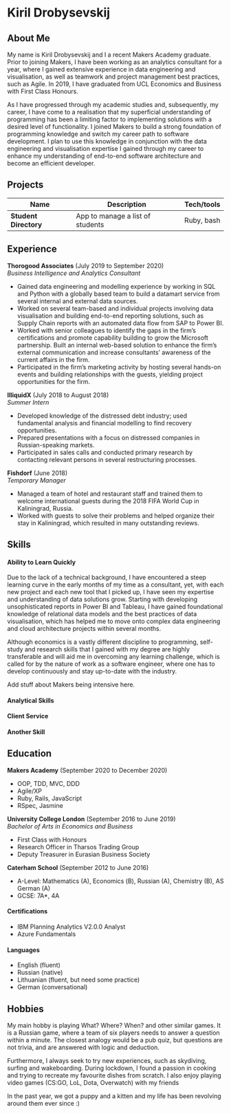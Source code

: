 # Kiril Drobysevskij

## About Me

My name is Kiril Drobysevskij and I a recent Makers Academy graduate. Prior to joining Makers, I have been working as an analytics consultant for a year, where I gained extensive experience in data engineering and visualisation, as well as teamwork and project management best practices, such as Agile. In 2019, I have graduated from UCL Economics and Business with First Class Honours.

As I have progressed through my academic studies and, subsequently, my career, I have come to a
realisation that my superficial understanding of programming has been a limiting factor to
implementing solutions with a desired level of functionality. I joined Makers to build a strong foundation of programming knowledge and switch my career path to software development. I plan to use this knowledge in conjunction with the data engineering and visualisation expertise I gained through my career to enhance my understanding of end-to-end software architecture and become an efficient developer.

## Projects

| Name                         | Description                      | Tech/tools        |
| ---------------------------- | ---------------------------------| ----------------- |
| **Student Directory**        | App to manage a list of students | Ruby, bash        |


## Experience

**Thorogood Associates** (July 2019 to September 2020)  
_Business Intelligence and Analytics Consultant_

* Gained data engineering and modelling experience by working in SQL and Python with a globally based
team to build a datamart service from several internal and external data sources.
* Worked on several team-based and individual projects involving data visualisation and building end-to-end
reporting solutions, such as Supply Chain reports with an automated data flow from SAP to Power BI.
* Worked with senior colleagues to identify the gaps in the firm’s certifications and promote capability
building to grow the Microsoft partnership. Built an internal web-based solution to enhance the firm’s
external communication and increase consultants’ awareness of the current affairs in the firm.
* Participated in the firm’s marketing activity by hosting several hands-on events and building relationships
with the guests, yielding project opportunities for the firm.


**IlliquidX** (July 2018 to August 2018)  
_Summer Intern_

* Developed knowledge of the distressed debt industry; used fundamental analysis and financial
modelling to find recovery opportunities.
* Prepared presentations with a focus on distressed companies in Russian-speaking markets.
* Participated in sales calls and conducted primary research by contacting relevant persons in several
restructuring processes.

**Fishdorf** (June 2018)  
_Temporary Manager_

* Managed a team of hotel and restaurant staff and trained them to welcome international guests during the 2018
FIFA World Cup in Kaliningrad, Russia.
* Worked with guests to solve their problems and helped organize their stay in Kaliningrad, which resulted in
many outstanding reviews.

## Skills

#### Ability to Learn Quickly

Due to the lack of a technical background, I have encountered a steep learning curve in the early
months of my time as a consultant, yet, with each new project and each new tool that I picked up, I
have seen my expertise and understanding of data solutions grow. Starting with developing
unsophisticated reports in Power BI and Tableau, I have gained foundational knowledge of relational
data models and the best practices of data visualisation, which has helped me to move onto complex
data engineering and cloud architecture projects within several months.

Although economics is a vastly different discipline to programming, self-study and research skills that I gained with my degree are highly transferable and will aid
me in overcoming any learning challenge, which is called for by the nature of work as a software engineer, where one has to develop continuously and stay up-to-date with the industry.

Add stuff about Makers being intensive here.

#### Analytical Skills

#### Client Service

#### Another Skill

## Education

**Makers Academy** (September 2020 to December 2020)  
- OOP, TDD, MVC, DDD
- Agile/XP
- Ruby, Rails, JavaScript
- RSpec, Jasmine

**University College London** (September 2016 to June 2019)  
_Bachelor of Arts in Economics and Business_
- First Class with Honours
- Research Officer in Tharsos Trading Group
- Deputy Treasurer in Eurasian Business Society

**Caterham School** (September 2012 to June 2016)
- A-Level: Mathematics (A), Economics (Β), Russian (A), Chemistry (B), AS German (A)
- GCSE: 7A*, 4A

#### Certifications

- IBM Planning Analytics V2.0.0 Analyst
- Azure Fundamentals

#### Languages
- English (fluent)
- Russian (native)
- Lithuanian (fluent, but need some practice)
- German (conversational)

## Hobbies

My main hobby is playing What? Where? When? and other similar games. It is a Russian game, where a team of six players needs to answer a question within a minute. The closest analogy would be a pub quiz, but questions are not trivia, and are answered with logic and deduction.

Furthermore, I always seek to try new experiences, such as skydiving, surfing and wakeboarding. During lockdown, I found a passion in cooking and trying to recreate my favourite dishes from scratch. I also enjoy playing video games (CS:GO, LoL, Dota, Overwatch) with my friends

In the past year, we got a puppy and a kitten and my life has been revolving around them ever since :)
